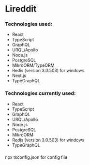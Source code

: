 # Lireddit

### Technologies used:

- React
- TypeScript
- GraphQL
- URQL/Apollo
- Node.js
- PostgreSQL
- MikroORM/TypeORM
- Redis (version 3.0.503) for windows
- Next.js
- TypeGraphQL

### Technologies currently used:

- React
- TypeScript
- GraphQL
- URQL/Apollo
- Node.js
- PostgreSQL
- MikroORM
- Redis (version 3.0.503) for windows
- TypeGraphQL

###
npx tsconfig.json for config file